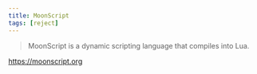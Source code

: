 ```yaml
---
title: MoonScript
tags: [reject]
---
```


> MoonScript is a dynamic scripting language that compiles into Lua.

<https://moonscript.org>
